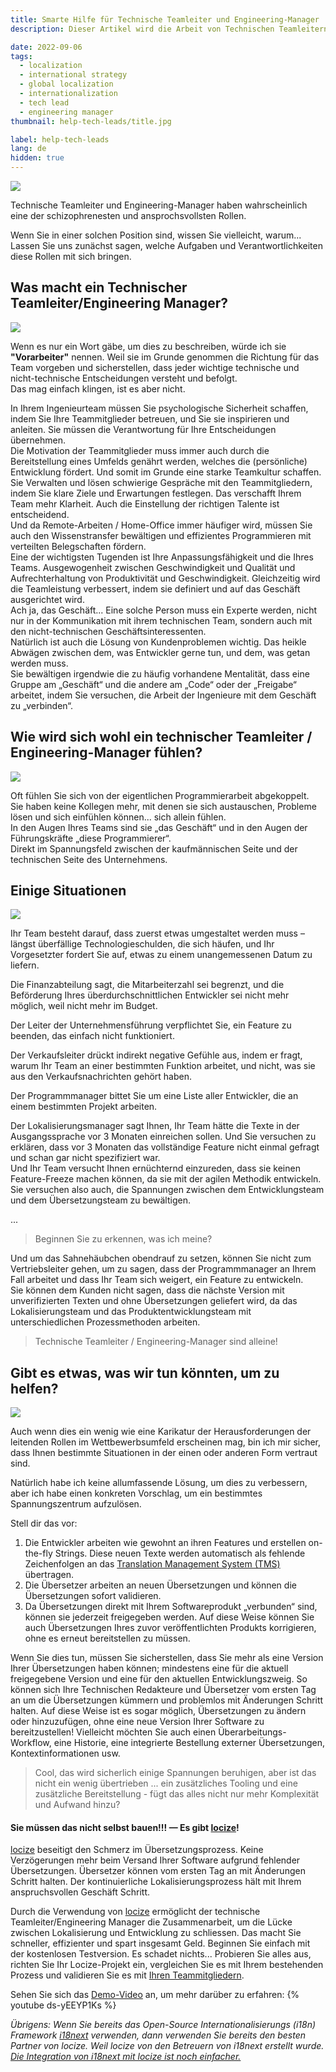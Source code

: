 ```yaml
---
title: Smarte Hilfe für Technische Teamleiter und Engineering-Manager
description: Dieser Artikel wird die Arbeit von Technischen Teamleitern und Engineering-Managern mit einem klugen Ratschlag zum Thema Lokalisierung erleichtern.

date: 2022-09-06
tags:
  - localization
  - international strategy
  - global localization
  - internationalization
  - tech lead
  - engineering manager
thumbnail: help-tech-leads/title.jpg

label: help-tech-leads
lang: de
hidden: true
---
```


![](../help-tech-leads/title.jpg)

Technische Teamleiter und Engineering-Manager haben wahrscheinlich eine der schizophrenesten und ansprochsvollsten Rollen.

Wenn Sie in einer solchen Position sind, wissen Sie vielleicht, warum...
<br />
Lassen Sie uns zunächst sagen, welche Aufgaben und Verantwortlichkeiten diese Rollen mit sich bringen.

## Was macht ein Technischer Teamleiter/Engineering Manager?

![](../help-tech-leads/foreman.jpg)

Wenn es nur ein Wort gäbe, um dies zu beschreiben, würde ich sie **"Vorarbeiter"** nennen.
Weil sie im Grunde genommen die Richtung für das Team vorgeben und sicherstellen, dass jeder wichtige technische und nicht-technische Entscheidungen versteht und befolgt.
<br />
Das mag einfach klingen, ist es aber nicht.

In Ihrem Ingenieurteam müssen Sie psychologische Sicherheit schaffen, indem Sie Ihre Teammitglieder betreuen, und Sie sie inspirieren und anleiten.
Sie müssen die Verantwortung für Ihre Entscheidungen übernehmen.
<br />
Die Motivation der Teammitglieder muss immer auch durch die Bereitstellung eines Umfelds genährt werden, welches die (persönliche) Entwicklung fördert. Und somit im Grunde eine starke Teamkultur schaffen.
<br />
Sie Verwalten und lösen schwierige Gespräche mit den Teammitgliedern, indem Sie klare Ziele und Erwartungen festlegen. Das verschafft Ihrem Team mehr Klarheit. Auch die Einstellung der richtigen Talente ist entscheidend.
<br />
Und da Remote-Arbeiten / Home-Office immer häufiger wird, müssen Sie auch den Wissenstransfer bewältigen und effizientes Programmieren mit verteilten Belegschaften fördern.
<br />
Eine der wichtigsten Tugenden ist Ihre Anpassungsfähigkeit und die Ihres Teams.
Ausgewogenheit zwischen Geschwindigkeit und Qualität und Aufrechterhaltung von Produktivität und Geschwindigkeit.
Gleichzeitig wird die Teamleistung verbessert, indem sie definiert und auf das Geschäft ausgerichtet wird.
<br />
Ach ja, das Geschäft...
Eine solche Person muss ein Experte werden, nicht nur in der Kommunikation mit ihrem technischen Team, sondern auch mit den nicht-technischen Geschäftsinteressenten.
<br />
Natürlich ist auch die Lösung von Kundenproblemen wichtig.
Das heikle Abwägen zwischen dem, was Entwickler gerne tun, und dem, was getan werden muss.
<br />
Sie bewältigen irgendwie die zu häufig vorhandene Mentalität, dass eine Gruppe am „Geschäft“ und die andere am „Code“ oder der „Freigabe“ arbeitet, indem Sie versuchen, die Arbeit der Ingenieure mit dem Geschäft zu „verbinden“.


## Wie wird sich wohl ein technischer Teamleiter / Engineering-Manager fühlen?

![](../help-tech-leads/alone.jpg)

Oft fühlen Sie sich von der eigentlichen Programmierarbeit abgekoppelt.
<br />
Sie haben keine Kollegen mehr, mit denen sie sich austauschen, Probleme lösen und sich einfühlen können... sich allein fühlen.
<br />
In den Augen Ihres Teams sind sie „das Geschäft“ und in den Augen der Führungskräfte „diese Programmierer“.
<br />
Direkt im Spannungsfeld zwischen der kaufmännischen Seite und der technischen Seite des Unternehmens.


## Einige Situationen <a name="situations"></a>

![](../help-tech-leads/discuss.png)

Ihr Team besteht darauf, dass zuerst etwas umgestaltet werden muss – längst überfällige Technologieschulden, die sich häufen, und Ihr Vorgesetzter fordert Sie auf, etwas zu einem unangemessenen Datum zu liefern.

Die Finanzabteilung sagt, die Mitarbeiterzahl sei begrenzt, und die Beförderung Ihres überdurchschnittlichen Entwickler sei nicht mehr möglich, weil nicht mehr im Budget.

Der Leiter der Unternehmensführung verpflichtet Sie, ein Feature zu beenden, das einfach nicht funktioniert.

Der Verkaufsleiter drückt indirekt negative Gefühle aus, indem er fragt, warum Ihr Team an einer bestimmten Funktion arbeitet, und nicht, was sie aus den Verkaufsnachrichten gehört haben.

Der Programmmanager bittet Sie um eine Liste aller Entwickler, die an einem bestimmten Projekt arbeiten.

Der Lokalisierungsmanager sagt Ihnen, Ihr Team hätte die Texte in der Ausgangssprache vor 3 Monaten einreichen sollen. Und Sie versuchen zu erklären, dass vor 3 Monaten das vollständige Feature nicht einmal gefragt und schan gar nicht spezifiziert war.
<br />
Und Ihr Team versucht Ihnen ernüchternd einzureden, dass sie keinen Feature-Freeze machen können, da sie mit der agilen Methodik entwickeln.
<br />
Sie versuchen also auch, die Spannungen zwischen dem Entwicklungsteam und dem Übersetzungsteam zu bewältigen.

...

>Beginnen Sie zu erkennen, was ich meine?

Und um das Sahnehäubchen obendrauf zu setzen, können Sie nicht zum Vertriebsleiter gehen, um zu sagen, dass der Programmmanager an Ihrem Fall arbeitet und dass Ihr Team sich weigert, ein Feature zu entwickeln.
<br />
Sie können dem Kunden nicht sagen, dass die nächste Version mit unverifizierten Texten und ohne Übersetzungen geliefert wird, da das Lokalisierungsteam und das Produktentwicklungsteam mit unterschiedlichen Prozessmethoden arbeiten.

>Technische Teamleiter / Engineering-Manager sind alleine!


## Gibt es etwas, was wir tun könnten, um zu helfen?

![](../help-tech-leads/solution.jpg)

Auch wenn dies ein wenig wie eine Karikatur der Herausforderungen der leitenden Rollen im Wettbewerbsumfeld erscheinen mag, bin ich mir sicher, dass Ihnen bestimmte Situationen in der einen oder anderen Form vertraut sind.

Natürlich habe ich keine allumfassende Lösung, um dies zu verbessern, aber ich habe einen konkreten Vorschlag, um ein bestimmtes Spannungszentrum aufzulösen.

Stell dir das vor:

1. Die Entwickler arbeiten wie gewohnt an ihren Features und erstellen on-the-fly Strings. Diese neuen Texte werden automatisch als fehlende Zeichenfolgen an das [Translation Management System (TMS)](../i18n-l10n-t9n-tms/#tms) übertragen.
2. Die Übersetzer arbeiten an neuen Übersetzungen und können die Übersetzungen sofort validieren.
3. Da Übersetzungen direkt mit Ihrem Softwareprodukt „verbunden“ sind, können sie jederzeit freigegeben werden. Auf diese Weise können Sie auch Übersetzungen Ihres zuvor veröffentlichten Produkts korrigieren, ohne es erneut bereitstellen zu müssen.

Wenn Sie dies tun, müssen Sie sicherstellen, dass Sie mehr als eine Version Ihrer Übersetzungen haben können; mindestens eine für die aktuell freigegebene Version und eine für den aktuellen Entwicklungszweig. So können sich Ihre Technischen Redakteure und Übersetzer vom ersten Tag an um die Übersetzungen kümmern und problemlos mit Änderungen Schritt halten. Auf diese Weise ist es sogar möglich, Übersetzungen zu ändern oder hinzuzufügen, ohne eine neue Version Ihrer Software zu bereitzustellen!
Vielleicht möchten Sie auch einen Überarbeitungs-Workflow, eine Historie, eine integrierte Bestellung externer Übersetzungen, Kontextinformationen usw.

>Cool, das wird sicherlich einige Spannungen beruhigen, aber ist das nicht ein wenig übertrieben ... ein zusätzliches Tooling und eine zusätzliche Bereitstellung - fügt das alles nicht nur mehr Komplexität und Aufwand hinzu?

#### Sie müssen das nicht selbst bauen!!! — Es gibt [locize](https://locize.com)!

[locize](https://locize.com) beseitigt den Schmerz im Übersetzungsprozess. Keine Verzögerungen mehr beim Versand Ihrer Software aufgrund fehlender Übersetzungen. Übersetzer können vom ersten Tag an mit Änderungen Schritt halten. Der kontinuierliche Lokalisierungsprozess hält mit Ihrem anspruchsvollen Geschäft Schritt.

Durch die Verwendung von [locize](https://locize.com) ermöglicht der technische Teamleiter/Engineering Manager die Zusammenarbeit, um die Lücke zwischen Lokalisierung und Entwicklung zu schliessen. Das macht Sie schneller, effizienter und spart insgesamt Geld. Beginnen Sie einfach mit der kostenlosen Testversion. Es schadet nichts... Probieren Sie alles aus, richten Sie Ihr Locize-Projekt ein, vergleichen Sie es mit Ihrem bestehenden Prozess und validieren Sie es mit [Ihren Teammitgliedern](/for-your-team.html).

Sehen Sie sich das [Demo-Video](https://youtu.be/ds-yEEYP1Ks) an, um mehr darüber zu erfahren:
{% youtube ds-yEEYP1Ks %}

*Übrigens: Wenn Sie bereits das Open-Source Internationalisierungs (i18n) Framework [i18next](https://www.i18next.com) verwenden, dann verwenden Sie bereits den besten Partner von locize. Weil locize von den Betreuern von i18next erstellt wurde. [Die Integration von i18next mit locize ist noch einfacher.](/i18next.html#already-using-i18next)*
